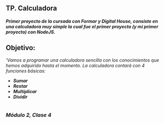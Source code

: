 
## TP. Calculadora

##### _Primer proyecto de la cursada con Formar y Digital House, consiste en una calculadora muy simple la cual fue el primer proyecto (y mi primer proyecto) con NodeJS._

## Objetivo:
_'Vamos a programar una calculadora sencilla con los conocimientos que hemos adquirido
hasta el momento.
La calculadora contará con 4 funciones básicas:_

- **_Sumar_**
- **_Restar_**
- **_Multiplicar_**
- **_Dividir_**
#
### _Módulo 2, Clase 4_
##
